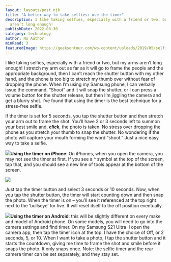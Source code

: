 ```yaml
---
layout: layouts/post.njk
title: "A better way to take selfies: use the timer"
description: I like taking selfies, especially with a friend or two, but my arms
  aren’t long enough!
publishDate: 2022-08-30
category: technology
author: No Author
minRead: 3
featuredImage: https://geeksontour.com/wp-content/uploads/2019/05/selfies.png
---
```

<!--StartFragment-->

I like taking selfies, especially with a friend or two, but my arms aren’t long enough! I stretch my arm out as far as it will go to frame the people and the appropriate background, then I can’t reach the shutter button with my other hand, and the phone is too big to stretch my thumb over without fear of dropping the phone. When I’m using my Samsung phone, I can verbally issue the command, “Shoot” and it will snap the shutter, or I can press a volume button for the shutter release, but then I’m jiggling the camera and get a blurry shot. I’ve found that using the timer is the best technique for a stress-free selfie.

If the timer is set for 5 seconds, you tap the shutter button and then stretch your arm out to frame the shot. You’ll have 2 or 3 seconds left to summon your best smile and, ***click***, the photo is taken. No stress over dropping the phone as you stretch your thumb to snap the shutter. No wondering if the photo will capture your mouth forming the word “shoot.” Just a nice easy way to take a selfie.

**![](https://geeksontour.com/wp-content/uploads/2019/05/itimer.png)Using the timer on iPhone**: On iPhones, when you open the camera, you may not see the timer at first. If you see a ^ symbol at the top of the screen, tap that, and you should see a new line of tools appear at the bottom of the screen.

![](https://geeksontour.com/wp-content/uploads/2019/05/timer.jpg)

Just tap the timer button and select 3 seconds or 10 seconds. Now, when you tap the shutter button, the timer will start counting down and then snap the photo. When the timer is on – you’ll see it referenced at the top right next to the ‘bullseye’ for live. It will reset itself to the off position eventually.

**![](https://geeksontour.com/wp-content/uploads/2019/05/atimer.png)Using the timer on Android**: this will be slightly different on every make and model of Android phone. On some models, you will need to go into the camera settings and find timer. On my Samsung S21 Ultra  I open the camera app, then tap the timer icon at the top. I have the choice of Off, or 2 seconds, 5, or 10. When I want to take a photo, I tap the shutter button and it starts the countdown, giving me time to frame the shot and smile before it snaps the photo. It only snaps once. Note: the selfie timer and the rear camera timer can be set separately, and they stay set.

<!--EndFragment-->